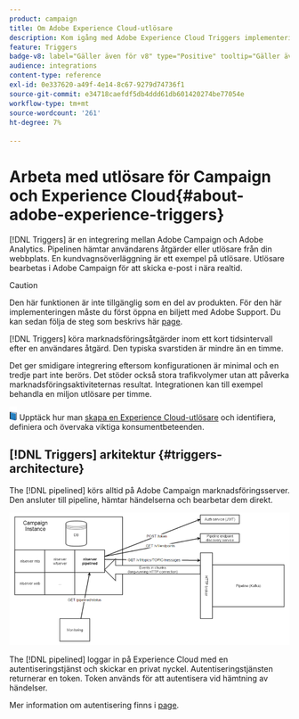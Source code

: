 ```yaml
---
product: campaign
title: Om Adobe Experience Cloud-utlösare
description: Kom igång med Adobe Experience Cloud Triggers implementering
feature: Triggers
badge-v8: label="Gäller även för v8" type="Positive" tooltip="Gäller även Campaign v8"
audience: integrations
content-type: reference
exl-id: 0e337620-a49f-4e14-8c67-9279d74736f1
source-git-commit: e34718caefdf5db4ddd61db601420274be77054e
workflow-type: tm+mt
source-wordcount: '261'
ht-degree: 7%

---
```


# Arbeta med utlösare för Campaign och Experience Cloud{#about-adobe-experience-triggers}

[!DNL Triggers] är en integrering mellan Adobe Campaign och Adobe Analytics. Pipelinen hämtar användarens åtgärder eller utlösare från din webbplats. En kundvagnsöverläggning är ett exempel på utlösare. Utlösare bearbetas i Adobe Campaign för att skicka e-post i nära realtid.

>[!CAUTION]
>
>Den här funktionen är inte tillgänglig som en del av produkten. För den här implementeringen måste du först öppna en biljett med Adobe Support. Du kan sedan följa de steg som beskrivs här [page](../../integrations/using/configuring-pipeline.md#prerequisites).

[!DNL Triggers] köra marknadsföringsåtgärder inom ett kort tidsintervall efter en användares åtgärd. Den typiska svarstiden är mindre än en timme.

Det ger smidigare integrering eftersom konfigurationen är minimal och en tredje part inte berörs.
Det stöder också stora trafikvolymer utan att påverka marknadsföringsaktiviteternas resultat. Integrationen kan till exempel behandla en miljon utlösare per timme.

![](assets/do-not-localize/book.png) Upptäck hur man [skapa en Experience Cloud-utlösare](https://experienceleague.adobe.com/docs/experience-cloud/triggers/create.html) och identifiera, definiera och övervaka viktiga konsumentbeteenden.

## [!DNL Triggers] arkitektur {#triggers-architecture}

The [!DNL pipelined] körs alltid på Adobe Campaign marknadsföringsserver. Den ansluter till pipeline, hämtar händelserna och bearbetar dem direkt.

![](assets/triggers_2.png)

The [!DNL pipelined] loggar in på Experience Cloud med en autentiseringstjänst och skickar en privat nyckel. Autentiseringstjänsten returnerar en token. Token används för att autentisera vid hämtning av händelser.

Mer information om autentisering finns i [page](../../integrations/using/configuring-adobe-io.md).
